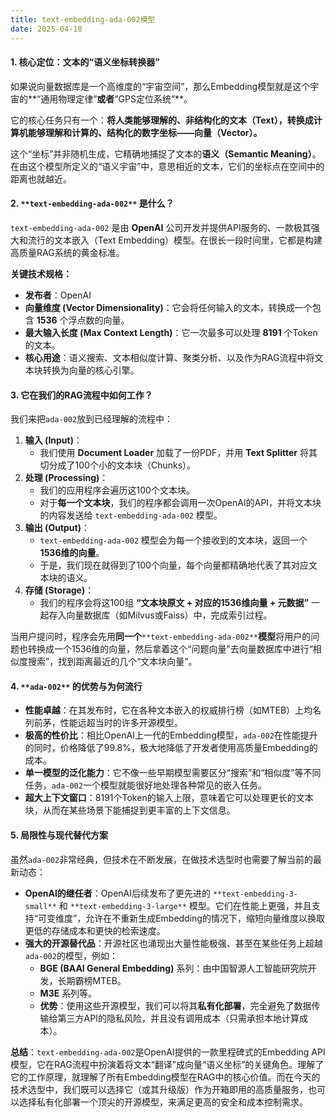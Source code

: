 ```yaml
---
title: text-embedding-ada-002模型
date: 2025-04-18 
---
```


#### **1. 核心定位：文本的“语义坐标转换器”**
如果说向量数据库是一个高维度的“宇宙空间”，那么Embedding模型就是这个宇宙的**“通用物理定律”**或者**“GPS定位系统”**。

它的核心任务只有一个：**将人类能够理解的、非结构化的文本（Text），转换成计算机能够理解和计算的、结构化的数字坐标——向量（Vector）。**

这个“坐标”并非随机生成，它精确地捕捉了文本的**语义（Semantic Meaning）**。在由这个模型所定义的“语义宇宙”中，意思相近的文本，它们的坐标点在空间中的距离也就越近。

#### **2. **`**text-embedding-ada-002**`** 是什么？**
`text-embedding-ada-002` 是由 **OpenAI** 公司开发并提供API服务的、一款极其强大和流行的文本嵌入（Text Embedding）模型。在很长一段时间里，它都是构建高质量RAG系统的黄金标准。

**关键技术规格：**

+ **发布者**：OpenAI
+ **向量维度 (Vector Dimensionality)**：它会将任何输入的文本，转换成一个包含 **1536** 个浮点数的向量。
+ **最大输入长度 (Max Context Length)**：它一次最多可以处理 **8191** 个Token的文本。
+ **核心用途**：语义搜索、文本相似度计算、聚类分析、以及作为RAG流程中将文本块转换为向量的核心引擎。

#### **3. 它在我们的RAG流程中如何工作？**
我们来把`ada-002`放到已经理解的流程中：

1. **输入 (Input)**：
    - 我们使用 **Document Loader** 加载了一份PDF，并用 **Text Splitter** 将其切分成了100个小的文本块（Chunks）。
2. **处理 (Processing)**：
    - 我们的应用程序会遍历这100个文本块。
    - 对于**每一个文本块**，我们的程序都会调用一次OpenAI的API，并将文本块的内容发送给 `text-embedding-ada-002` 模型。
3. **输出 (Output)**：
    - `text-embedding-ada-002` 模型会为每一个接收到的文本块，返回一个 **1536维的向量**。
    - 于是，我们现在就得到了100个向量，每个向量都精确地代表了其对应文本块的语义。
4. **存储 (Storage)**：
    - 我们的程序会将这100组 **“文本块原文 + 对应的1536维向量 + 元数据”** 一起存入向量数据库（如Milvus或Faiss）中，完成索引过程。

当用户提问时，程序会先用**同一个**`**text-embedding-ada-002**`**模型**将用户的问题也转换成一个1536维的向量，然后拿着这个“问题向量”去向量数据库中进行“相似度搜索”，找到距离最近的几个“文本块向量”。

#### **4. **`**ada-002**`** 的优势与为何流行**
+ **性能卓越**：在其发布时，它在各种文本嵌入的权威排行榜（如MTEB）上均名列前茅，性能远超当时的许多开源模型。
+ **极高的性价比**：相比OpenAI上一代的Embedding模型，`ada-002`在性能提升的同时，价格降低了99.8%，极大地降低了开发者使用高质量Embedding的成本。
+ **单一模型的泛化能力**：它不像一些早期模型需要区分“搜索”和“相似度”等不同任务，`ada-002`一个模型就能很好地处理各种常见的嵌入任务。
+ **超大上下文窗口**：8191个Token的输入上限，意味着它可以处理更长的文本块，从而在某些场景下能捕捉到更丰富的上下文信息。

#### **5. 局限性与现代替代方案**
虽然`ada-002`非常经典，但技术在不断发展，在做技术选型时也需要了解当前的最新动态：

+ **OpenAI的继任者**：OpenAI后续发布了更先进的 `**text-embedding-3-small**` 和 `**text-embedding-3-large**` 模型。它们在性能上更强，并且支持“可变维度”，允许在不重新生成Embedding的情况下，缩短向量维度以换取更低的存储成本和更快的检索速度。
+ **强大的开源替代品**：开源社区也涌现出大量性能极强、甚至在某些任务上超越`ada-002`的模型，例如：
    - **BGE (BAAI General Embedding)** 系列：由中国智源人工智能研究院开发，长期霸榜MTEB。
    - **M3E** 系列等。
    - **优势**：使用这些开源模型，我们可以将其**私有化部署**，完全避免了数据传输给第三方API的隐私风险，并且没有调用成本（只需承担本地计算成本）。

**总结**：`text-embedding-ada-002`是OpenAI提供的一款里程碑式的Embedding API模型，它在RAG流程中扮演着将文本“翻译”成向量“语义坐标”的关键角色。理解了它的工作原理，就理解了所有Embedding模型在RAG中的核心价值。而在今天的技术选型中，我们既可以选择它（或其升级版）作为开箱即用的高质量服务，也可以选择私有化部署一个顶尖的开源模型，来满足更高的安全和成本控制需求。

